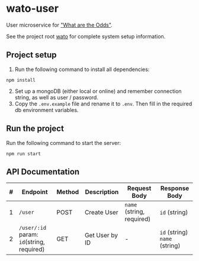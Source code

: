 # wato-user
User microservice for ["What are the Odds"](https://github.com/snoozebaumer/wato).

See the project root [wato](https://github.com/snoozebaumer/wato) for complete system setup information.

## Project setup
1. Run the following command to install all dependencies:
```
npm install
```
2. Set up a mongoDB (either local or online) and remember connection string, as well as user / password.
3. Copy the `.env.example` file and rename it to `.env`. Then fill in the required db environment variables.

## Run the project
Run the following command to start the server:
```
npm run start
```

## API Documentation
| #   | Endpoint                  | Method | Description         | Request Body          | Response Body       |
| --- | ------------------------- | ------ | ------------------- | --------------------- | ------------------- |
| 1   | `/user`                   | POST   | Create User          | `name` (string, required) | `id` (string)       |
| 2   | `/user/:id`<br>param: `id`(string, required) | GET    | Get User by ID       | -                     | `id` (string)<br>`name` (string) |

